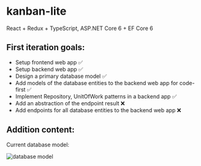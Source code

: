 # kanban-lite

React + Redux + TypeScript, ASP.NET Core 6 + EF Core 6

## First iteration goals:
- Setup frontend web app ✅
- Setup backend web app ✅
- Design a primary database model ✅
- Add models of the database entities to the backend web app for code-first ✅
- Implement Repository, UnitOfWork patterns in a backend app ✅
- Add an abstraction of the endpoint result ❌
- Add endpoints for all database entities to the backend web app ❌

## Addition content:
Current database model: 

![database model](https://user-images.githubusercontent.com/45295734/213865511-55d46d06-8fe1-4707-a9dc-000aadaf339c.png)
